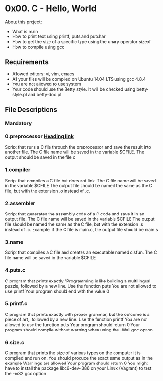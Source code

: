 # 0x00. C - Hello, World

About this project:

- What is main
- How to print text using printf, puts and putchar
- How to get the size of a specific type using the unary operator sizeof
- How to compile using gcc

## Requirements
- Allowed editors: vi, vim, emacs
- All your files will be compiled on Ubuntu 14.04 LTS using gcc 4.8.4
- You are not allowed to use system
- Your code should use the Betty style. It will be checked using betty-style.pl and betty-doc.pl

## File Descriptions

### Mandatory

### 0.preprocessor [Heading link](https://github.com/Valentinaga1/holbertonschool-low_level_programming/blob/master/0x00-hello_world/0-preprocessor "Heading link")
Script that runs a C file through the preprocessor and save the result into another file.
The C file name will be saved in the variable $CFILE.
The output should be saved in the file c

### 1.compiler 
Script that compiles a C file but does not link.
The C file name will be saved in the variable $CFILE
The output file should be named the same as the C file, but with the extension .o instead of .c.

### 2.assembler 
Script that generates the assembly code of a C code and save it in an output file.
The C file name will be saved in the variable $CFILE
The output file should be named the same as the C file, but with the extension .s instead of .c.
Example: if the C file is main.c, the output file should be main.s

### 3.name 
Script that compiles a C file and creates an executable named cisfun.
The C file name will be saved in the variable $CFILE

### 4.puts.c 
C program that prints exactly "Programming is like building a multilingual puzzle, followed by a new line.
Use the function puts
You are not allowed to use printf
Your program should end with the value 0

### 5.printf.c 
C program that prints exactly with proper grammar, but the outcome is a piece of art,, followed by a new line.
Use the function printf
You are not allowed to use the function puts
Your program should return 0
Your program should compile without warning when using the -Wall gcc option

### 6.size.c 
C program that prints the size of various types on the computer it is compiled and run on.
You should produce the exact same output as in the example
Warnings are allowed
Your program should return 0
You might have to install the package libc6-dev-i386 on your Linux (Vagrant) to test the -m32 gcc option